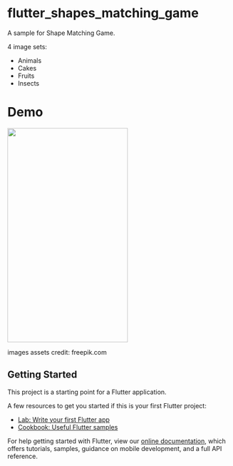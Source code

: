 # flutter_shapes_matching_game

A sample for Shape Matching Game.

4 image sets:
- Animals
- Cakes
- Fruits
- Insects

# Demo
<img height="480px" width="270px" src="https://raw.githubusercontent.com/phamtung1/flutter-shape-matching-game/master/screenshots/demo1.gif">

images assets credit: freepik.com
## Getting Started

This project is a starting point for a Flutter application.

A few resources to get you started if this is your first Flutter project:

- [Lab: Write your first Flutter app](https://flutter.dev/docs/get-started/codelab)
- [Cookbook: Useful Flutter samples](https://flutter.dev/docs/cookbook)

For help getting started with Flutter, view our
[online documentation](https://flutter.dev/docs), which offers tutorials,
samples, guidance on mobile development, and a full API reference.
